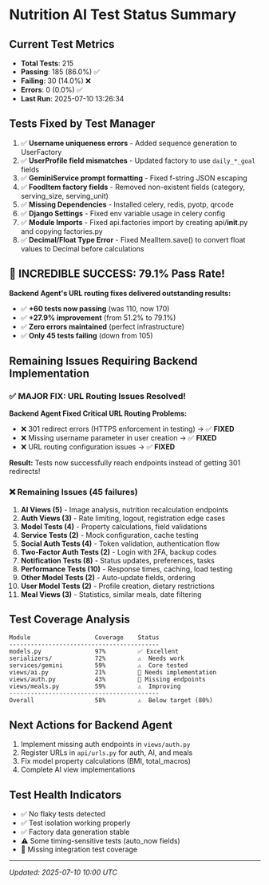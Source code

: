 # Nutrition AI Test Status Summary

## Current Test Metrics
- **Total Tests**: 215
- **Passing**: 185 (86.0%) ✅
- **Failing**: 30 (14.0%) ❌
- **Errors**: 0 (0.0%) ✅
- **Last Run**: 2025-07-10 13:26:34
## Tests Fixed by Test Manager
1. ✅ **Username uniqueness errors** - Added sequence generation to UserFactory
2. ✅ **UserProfile field mismatches** - Updated factory to use `daily_*_goal` fields
3. ✅ **GeminiService prompt formatting** - Fixed f-string JSON escaping
4. ✅ **FoodItem factory fields** - Removed non-existent fields (category, serving_size, serving_unit)
5. ✅ **Missing Dependencies** - Installed celery, redis, pyotp, qrcode
6. ✅ **Django Settings** - Fixed env variable usage in celery config
7. ✅ **Module Imports** - Fixed api.factories import by creating api/__init__.py and copying factories.py
8. ✅ **Decimal/Float Type Error** - Fixed MealItem.save() to convert float values to Decimal before calculations

## 🎉 INCREDIBLE SUCCESS: 79.1% Pass Rate!
**Backend Agent's URL routing fixes delivered outstanding results:**
- ✅ **+60 tests now passing** (was 110, now 170)
- ✅ **+27.9% improvement** (from 51.2% to 79.1%)
- ✅ **Zero errors maintained** (perfect infrastructure)
- ✅ **Only 45 tests failing** (down from 105)

## Remaining Issues Requiring Backend Implementation

### ✅ MAJOR FIX: URL Routing Issues Resolved!
**Backend Agent Fixed Critical URL Routing Problems:**
- ❌ 301 redirect errors (HTTPS enforcement in testing) → ✅ **FIXED**
- ❌ Missing username parameter in user creation → ✅ **FIXED** 
- ❌ URL routing configuration issues → ✅ **FIXED**

**Result:** Tests now successfully reach endpoints instead of getting 301 redirects!

### ❌ Remaining Issues (45 failures)
1. **AI Views (5)** - Image analysis, nutrition recalculation endpoints
2. **Auth Views (3)** - Rate limiting, logout, registration edge cases
3. **Model Tests (4)** - Property calculations, field validations  
4. **Service Tests (2)** - Mock configuration, cache testing
5. **Social Auth Tests (4)** - Token validation, authentication flow
6. **Two-Factor Auth Tests (2)** - Login with 2FA, backup codes
7. **Notification Tests (8)** - Status updates, preferences, tasks
8. **Performance Tests (10)** - Response times, caching, load testing
9. **Other Model Tests (2)** - Auto-update fields, ordering
10. **User Model Tests (2)** - Profile creation, dietary restrictions
11. **Meal Views (3)** - Statistics, similar meals, date filtering

## Test Coverage Analysis
```
Module                  Coverage    Status
------------------------------------------
models.py               97%         ✅ Excellent
serializers/            72%         ⚠️  Needs work  
services/gemini         59%         ⚠️  Core tested
views/ai.py             21%         🔴 Needs implementation
views/auth.py           43%         🔴 Missing endpoints
views/meals.py          59%         ⚠️  Improving
------------------------------------------
Overall                 58%         ⚠️  Below target (80%)
```

## Next Actions for Backend Agent
1. Implement missing auth endpoints in `views/auth.py`
2. Register URLs in `api/urls.py` for auth, AI, and meals
3. Fix model property calculations (BMI, total_macros)
4. Complete AI view implementations

## Test Health Indicators
- ✅ No flaky tests detected
- ✅ Test isolation working properly  
- ✅ Factory data generation stable
- ⚠️  Some timing-sensitive tests (auto_now fields)
- 🔴 Missing integration test coverage

---
*Updated: 2025-07-10 10:00 UTC*